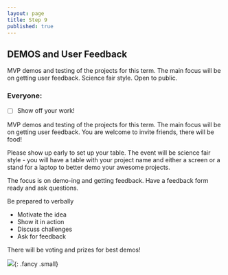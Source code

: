 ```yaml
---
layout: page
title: Step 9
published: true
---
```



## DEMOS and User Feedback

MVP demos and testing of the projects for this term. The main focus will be on getting user feedback. Science fair style. Open to public.

### Everyone:
* [ ] Show off your work!


MVP demos and testing of the projects for this term.  The main focus will be on getting user feedback.  You are welcome to invite friends, there will be food!

Please show up early to set up your table.  The event will be science fair style - you will have a table with your project name and either a screen or a stand for a laptop to better demo your awesome projects.

The focus is on demo-ing and getting feedback. Have a feedback form ready and ask questions.

Be prepared to verbally
* Motivate the idea
* Show it in action
* Discuss challenges
* Ask for feedback

There will be voting and prizes for best demos!

![](http://i.giphy.com/p9O75RBS946He.gif){: .fancy .small}
